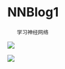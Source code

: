 # NNBlog1    
       学习神经网络
 
 
 ![](https://gitlab.com/BasicCoder/GraduationProject/raw/master/Code/NaiveBayesian/Pic/2b-nier_automata-swords-game-art-1021.jpg)
 
 ![](https://gitlab.com/BasicCoder/GraduationProject/raw/master/Code/NaiveBayesian/Pic/2b-katana-and-sword-nier_automata-girl-14631.jpg)
 